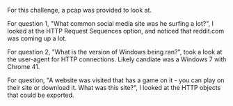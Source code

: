 For this challenge, a pcap was provided to look at.

For question 1, "What common social media site was he surfing a lot?", I looked at the HTTP Request Sequences option, and noticed that reddit.com was coming up a lot.

For question 2, "What is the version of Windows being ran?", took a look at the user-agent for HTTP connections. Likely candiate was a Windows 7 with Chrome 41.

For question, "A website was visited that has a game on it - you can play on their site or download it. What was this site?", I looked at the HTTP objects that could be exported.
